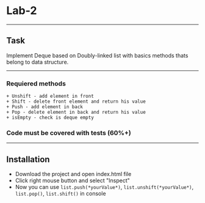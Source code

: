 # Lab-2

---

## Task

Implement Deque based on Doubly-linked list with basics methods thats belong to data structure.

---

### Requiered methods
    + Unshift - add element in front
    + Shift - delete front element and return his value
    + Push - add element in back
    + Pop - delete element in back and return his value
    + isEmpty - check is deque empty

### Code must be covered with tests (60%+)

---

## Installation
  + Download the project and open index.html file
  + Click right mouse button and select "Inspect"
  + Now you can use `list.push(*yourValue*)`, `list.unshift(*yourValue*)`, `list.pop()`, `list.shift()` in console
